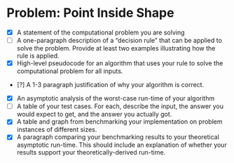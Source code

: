 # Problem: Point Inside Shape

- [x] A statement of the computational problem you are solving
- [ ] A one-paragraph description of a “decision rule” that can be applied to solve the problem. Provide at least two
examples illustrating how the rule is applied.
- [x] High-level pseudocode for an algorithm that uses your rule to solve the computational problem for all inputs.
- [?] A 1-3 paragraph justification of why your algorithm is correct.
- [x] An asymptotic analysis of the worst-case run-time of your algorithm
- [ ] A table of your test cases. For each, describe the input, the answer you would expect to get, and the answer you
actually got.
- [x] A table and graph from benchmarking your implementation on problem instances of different sizes.
- [x] A paragraph comparing your benchmarking results to your theoretical asymptotic run-time. This should include an
explanation of whether your results support your theoretically-derived run-time.
